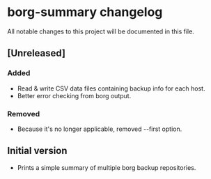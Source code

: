# borg-summary changelog

All notable changes to this project will be documented in this file.

## [Unreleased]

### Added
- Read & write CSV data files containing backup info for each host.
- Better error checking from borg output.

### Removed
- Because it's no longer applicable, removed --first option.

## Initial version
- Prints a simple summary of multiple borg backup repositories.

